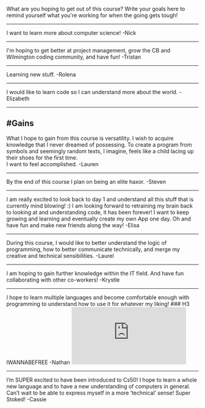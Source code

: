 ﻿What are you hoping to get out of this course? Write your goals here to remind yourself what you're working for when the going gets tough!
___

I want to learn more about computer science!
-Nick
___

I'm hoping to get better at project management, grow the CB and Wilmington coding community, and have fun!
-Tristan
___

Learning new stuff.
-Rolena
___

I would like to learn code so I can understand more about the world.
-Elizabeth
___

#Gains
------
What I hope to gain from this course is versatility. I wish to acquire knowledge that I never dreamed of possessing.
To create a program from symbols and seemingly random texts, I imagine, feels like a child lacing up their shoes
for the first time.   
I want to feel accomplished.
-Lauren
___

By the end of this course I plan on being an elite haxor.
-Steven
___

I am really excited to look back to day 1 and understand all this stuff that is currently mind blowing!  :)  I am looking forward to retraining my brain back to looking at and understanding code, it has been forever!  I want to keep growing and learning and eventually create my own App one day.  Oh and have fun and make new friends along the way!
-Elisa
___

During this course, I would like to better understand the logic of programming, how to better communicate technically, and merge my creative and technical sensibilities.
-Laurel
___

I am hoping to gain further knowledge within the IT field.  And have fun collaborating with other co-workers!
-Krystle
___

I hope to learn multiple languages and become comfortable enough with programming to understand how to use it for whatever my liking! ### H3 IWANNABEFREE
-Nathan
![alt text](http://imgarcade.com/old-celtics-logo.html "The Almighty")
___

I’m SUPER excited to have been introduced to Cs50!  I hope to learn a whole new language and to have a new understanding of computers in general.  Can’t wait to be able to express myself in a more ‘technical’ sense!  Super Stoked!
-Cassie
